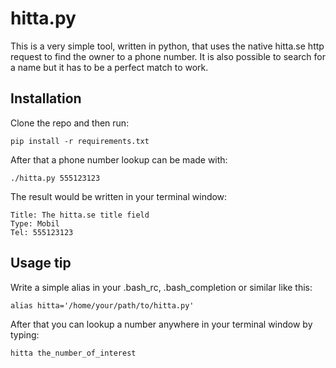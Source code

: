 




# hitta.py

This is a very simple tool, written in python, that uses the native hitta.se http request to find the owner to a phone number.
It is also possible to search for a name but it has to be a perfect match to work.



## Installation

Clone the repo and then run:

    pip install -r requirements.txt

After that a phone number lookup can be made with:

    ./hitta.py 555123123

The result would be written in your terminal window:

    Title: The hitta.se title field
    Type: Mobil
    Tel: 555123123



## Usage tip

Write a simple alias in your .bash_rc, .bash_completion or similar like this:

    alias hitta='/home/your/path/to/hitta.py'

After that you can lookup a number anywhere in your terminal window by typing:

    hitta the_number_of_interest


